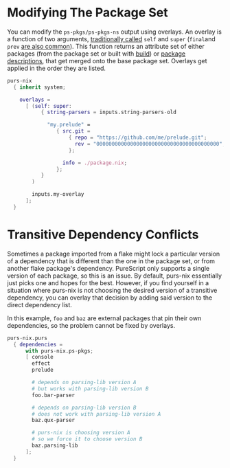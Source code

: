 # Modifying The Package Set

You can modify the `ps-pkgs/ps-pkgs-ns` output using overlays. An overlay is a function of two arguments, [traditionally called](https://nixos.org/manual/nixpkgs/stable/#sec-overlays-definition) `self` and `super` (`final`and `prev` [are also common](https://nixos.org/manual/nixpkgs/stable/#how-to-override-a-lua-package-using-overlays)). This function returns an attribute set of either packages (from the package set or built with [build](adding-packages.md#build)) or [package descriptions](adding-packages.md#package-set-git), that get merged onto the base package set. Overlays get applied in the order they are listed.

```nix
purs-nix
  { inherit system;

    overlays =
      [ (self: super:
           { string-parsers = inputs.string-parsers-old

             "my.prelude" =
                { src.git =
                    { repo = "https://github.com/me/prelude.git";
                      rev = "0000000000000000000000000000000000000000";
                    };

                  info = ./package.nix;
                };
           }
        )

        inputs.my-overlay
      ];
  }
```

# Transitive Dependency Conflicts

Sometimes a package imported from a flake might lock a particular version of a dependency that is different than the one in the package set, or from another flake package's dependency. PureScript only supports a single version of each package, so this is an issue. By default, purs-nix essentially just picks one and hopes for the best. However, if you find yourself in a situation where purs-nix is not choosing the desired version of a transitive dependency, you can overlay that decision by adding said version to the direct dependency list.

In this example, `foo` and `baz` are external packages that pin their own dependencies, so the problem cannot be fixed by overlays.

```nix
purs-nix.purs
  { dependencies =
      with purs-nix.ps-pkgs;
      [ console
        effect
        prelude

        # depends on parsing-lib version A
        # but works with parsing-lib version B
        foo.bar-parser

        # depends on parsing-lib version B
        # does not work with parsing-lib version A
        baz.qux-parser

        # purs-nix is choosing version A
        # so we force it to choose version B
        baz.parsing-lib
      ];
  }
```

